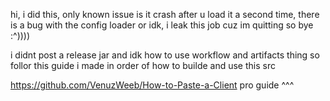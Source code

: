 hi, i did this, only known issue is it crash after u load it a second time, there is a bug with the config loader or idk, i leak this job cuz im quitting so bye :^))))

i didnt post a release jar and idk how to use workflow and artifacts thing so follor this guide i made in order of how to builde and use this src 

https://github.com/VenuzWeeb/How-to-Paste-a-Client
pro guide ^^^
